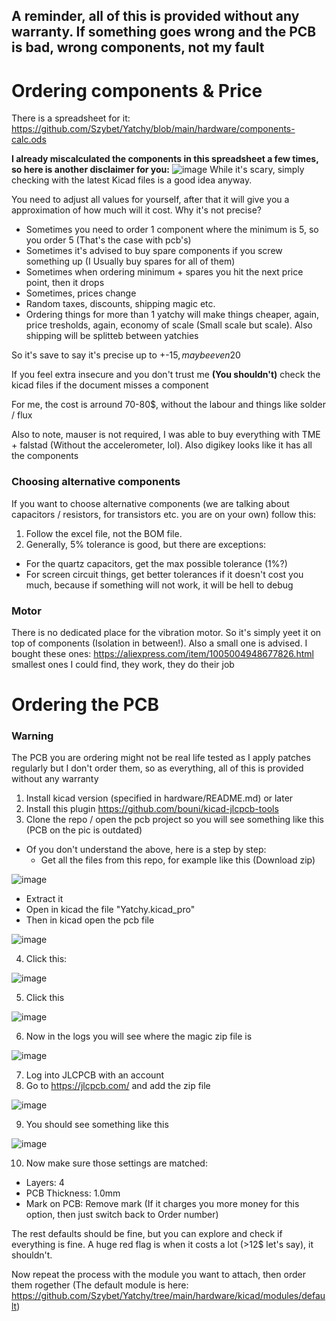 ## **A reminder, all of this is provided without any warranty. If something goes wrong and the PCB is bad, wrong components, not my fault**

# Ordering components & Price
There is a spreadsheet for it: https://github.com/Szybet/Yatchy/blob/main/hardware/components-calc.ods

**I already miscalculated the components in this spreadsheet a few times, so here is another disclaimer for you:**
![image](https://github.com/user-attachments/assets/6a74510d-f3cd-4ae4-a6da-d6a2e2a5fdbd)
While it's scary, simply checking with the latest Kicad files is a good idea anyway.

You need to adjust all values for yourself, after that it will give you a approximation of how much will it cost. Why it's not precise?
- Sometimes you need to order 1 component where the minimum is 5, so you order 5 (That's the case with pcb's)
- Sometimes it's advised to buy spare components if you screw something up (I Usually buy spares for all of them)
- Sometimes when ordering minimum + spares you hit the next price point, then it drops
- Sometimes, prices change
- Random taxes, discounts, shipping magic etc.
- Ordering things for more than 1 yatchy will make things cheaper, again, price tresholds, again, economy of scale (Small scale but scale). Also shipping will be splitteb between yatchies

So it's save to say it's precise up to +-15$, maybe even 20$

If you feel extra insecure and you don't trust me **(You shouldn't)** check the kicad files if the document misses a component

For me, the cost is arround 70-80$, without the labour and things like solder / flux

Also to note, mauser is not required, I was able to buy everything with TME + falstad (Without the accelerometer, lol). Also digikey looks like it has all the components

### Choosing alternative components
If you want to choose alternative components (we are talking about capacitors / resistors, for transistors etc. you are on your own) follow this:
1. Follow the excel file, not the BOM file.
2. Generally, 5% tolerance is good, but there are exceptions:
- For the quartz capacitors, get the max possible tolerance (1%?)
- For screen circuit things, get better tolerances if it doesn't cost you much, because if something will not work, it will be hell to debug

### Motor
There is no dedicated place for the vibration motor. So it's simply yeet it on top of components (Isolation in between!). Also a small one is advised. I bought these ones: https://aliexpress.com/item/1005004948677826.html smallest ones I could find, they work, they do their job

# Ordering the PCB
### Warning
The PCB you are ordering might not be real life tested as I apply patches regularly but I don't order them, so as everything, all of this is provided without any warranty 

1. Install kicad version (specified in hardware/README.md) or later
2. Install this plugin https://github.com/bouni/kicad-jlcpcb-tools
3. Clone the repo / open the pcb project so you will see something like this (PCB on the pic is outdated)
- Of you don't understand the above, here is a step by step:
   - Get all the files from this repo, for example like this (Download zip)

![image](https://github.com/user-attachments/assets/5bdac971-abd1-4370-ba58-c796bbdb6b8d)

   - Extract it
   - Open in kicad the file "Yatchy.kicad_pro"
   - Then in kicad open the pcb file

![image](https://github.com/user-attachments/assets/7a05e957-d8bc-4559-ab97-ff867b3ab0d9)

4. Click this:

![image](https://github.com/user-attachments/assets/2e523c5f-6c82-4cd1-8e32-61e2babe8718)

5. Click this

![image](https://github.com/user-attachments/assets/b5acc341-297b-4d69-944a-330b62cc5b5f)

6. Now in the logs you will see where the magic zip file is

![image](https://github.com/user-attachments/assets/774431bb-d07c-4ec0-a7ff-8e8abeb8abb4)

7. Log into JLCPCB with an account
8. Go to https://jlcpcb.com/ and add the zip file

![image](https://github.com/user-attachments/assets/a6013d2f-5d88-40d1-97f8-891410bbb9ff)

9. You should see something like this

![image](https://github.com/user-attachments/assets/2b82a1f1-587e-45ee-a7ef-7403bf918025)

10. Now make sure those settings are matched:
- Layers: 4
- PCB Thickness: 1.0mm
- Mark on PCB: Remove mark (If it charges you more money for this option, then just switch back to Order number)

The rest defaults should be fine, but you can explore and check if everything is fine. A huge red flag is when it costs a lot (>12$ let's say), it shouldn't.

Now repeat the process with the module you want to attach, then order them rogether (The default module is here: https://github.com/Szybet/Yatchy/tree/main/hardware/kicad/modules/default)